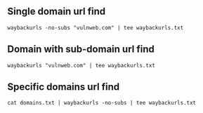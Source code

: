 ## Single domain url find
```
waybackurls -no-subs "vulnweb.com" | tee waybackurls.txt
```
## Domain with sub-domain url find
```
waybackurls "vulnweb.com" | tee waybackurls.txt
```
## Specific domains url find
```
cat domains.txt | waybackurls -no-subs | tee waybackurls.txt
```
